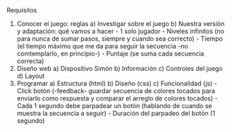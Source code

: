 Requisitos
1) Conocer el juego: reglas
    a) Investigar sobre el juego
    b) Nuestra versión y adaptación: qué vamos a hacer
        - 1 solo jugador
        - Niveles infinitos (no para nunca de sumar pasos, siempre y cuando sea correcto)
        - Tiempo (el tiempo máximo que me da para seguir la secuencia -no comtemplarlo, en principio-)
        - Puntaje (se suma cada secuencia correcta)
2) Diseño web
    a) Dispositivo Simón
    b) Información
    c) Controles del juego
    d) Layout
3) Programar
    a) Estructura (html)
    b) Diseño (css)
    c) Funcionalidad (js)
        - Click botón (-feedback- guardar secuencia de colores tocados para enviarlo como respuesta y comparar el arreglo de colores tocados)
        - Cada 1 segundo debe parpadear un botón (hablando de cuando se muestra la secuencia a seguir)
        - Duración del parpadeo del botón (1 segundo)
